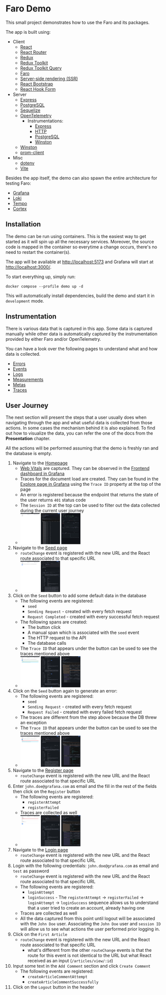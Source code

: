 # Faro Demo

This small project demonstrates how to use the Faro and its packages.

The app is built using:

- Client
  - [React][react]
  - [React Router][react-router]
  - [Redux][redux]
  - [Redux Toolkit][redux-toolkit]
  - [Redux Toolkit Query][redux-toolkit-query]
  - [Faro][faro-web-sdk]
  - [Server-side rendering (SSR)][ssr]
  - [React Bootstrap][react-bootstrap]
  - [React Hook Form][react-hook-form]
- Server
  - [Express][express]
  - [PostgreSQL][postgresql]
  - [Sequelize][sequelize]
  - [OpenTelemetry][opentelemetry-js]
    - Instrumentations:
      - [Express][opentelemetry-js-express]
      - [HTTP][opentelemetry-js-http]
      - [PostgreSQL][opentelemetry-js-postgresql]
      - [Winston][opentelemetry-js-winston]
  - [Winston][winston]
  - [prom-client][prom-client]
- Misc
  - [dotenv][dotenv]
  - [Vite][vite]

Besides the app itself, the demo can also spawn the entire architecture for testing Faro:

- [Grafana][grafana]
- [Loki][loki]
- [Tempo][tempo]
- [Cortex][cortex]

## Installation

The demo can be run using containers. This is the easiest way to get started as it will spin up all the necessary
services. Moreover, the source code is mapped in the container so everytime a change occurs, there's no need to restart
the container(s).

The app will be available at [http://localhost:5173][demo-homepage] and Grafana will start at
[http://localhost:3000/][demo-grafana-homepage].

To start everything up, simply run:

```shell
docker compose --profile demo up -d
```

This will automatically install dependencies, build the demo and start it in `development` mode.

## Instrumentation

There is various data that is captured in this app. Some data is captured manually while other data is automatically
captured by the instrumentation provided by either Faro and/or OpenTelemetry.

You can have a look over the following pages to understand what and how data is collected.

- [Errors][docs-errors]
- [Events][docs-events]
- [Logs][docs-logs]
- [Measurements][docs-measurements]
- [Metas][docs-metas]
- [Traces][docs-traces]

## User Journey

The next section will present the steps that a user usually does when navigating through the app and what useful data is
collected from those actions. In some cases the mechanism behind it is also explained. To find out how to visualize the
data, you can refer the one of the docs from the **Presentation** chapter.

All the actions will be performed assuming that the demo is freshly ran and the database is empty.

1. Navigate to the [Homepage][demo-homepage]
   - [Web Vitals][web-vitals] are captured. They can be observed in the
     [Frontend dashboard in Grafana][demo-grafana-frontend-dashboard]
   - Traces for the document load are created. They can be found in the
     [Explore page in Grafana][demo-grafana-explore] using the `Trace ID` property at the top of the page
   - An error is registered because the endpoint that returns the state of the user returns `401` status code
   - The `Session ID` at the top can be used to filter out the data collected during the current user journey
   - [<img src="docs/assets/userJourney/homepage.png" alt="Homepage" height="100" />][assets-journey-homepage]
     [<img src="docs/assets/userJourney/homepageTraces.png" alt="Homepage traces" height="100" />][assets-journey-homepage-traces]
     [<img src="docs/assets/userJourney/homepageWebVitals.png" alt="Homepage Web Vitals" height="100" />][assets-journey-homepage-web-vitals]
1. Navigate to the [Seed page][demo-seed-page]
   - `routeChange` event is registered with the new URL and the React route associated to that specific URL
   - [<img src="docs/assets/userJourney/seed.png" alt="Seed page" height="100" />][assets-seed]
     [<img src="docs/assets/userJourney/seedEvents.png" alt="Seed page" height="100" />][assets-seed-events]
1. Click on the `Seed` button to add some default data in the database
   - The following events are registered:
     - `seed`
     - `Sending Request` - created with every fetch request
     - `Request Completed` - created with every successful fetch request
   - The following spans are created:
     - The button click
     - A manual span which is associated with the `seed` event
     - The HTTP request to the API
     - The database calls
   - The `Trace ID` that appears under the button can be used to see the traces mentioned above
   - [<img src="docs/assets/userJourney/seedSuccess.png" alt="Seed page with successful run" height="100" />][assets-seed-success]
     [<img src="docs/assets/userJourney/seedSuccessEvents.png" alt="Events for Seed page with successfull run" height="100" />][assets-seed-success-events]
     [<img src="docs/assets/userJourney/seedSuccessTraces.png" alt="Traces for Seed page with successfull run" height="100" />][assets-seed-success-traces]
1. Click on the `Seed` button again to generate an error:
   - The following events are registered:
     - `seed`
     - `Sending Request` - created with every fetch request
     - `Request Failed` - created with every failed fetch request
   - The traces are different from the step above because the DB threw an exception
   - The `Trace ID` that appears under the button can be used to see the traces mentioned above
   - [<img src="docs/assets/userJourney/seedError.png" alt="Seed page with error run" height="100" />][assets-seed-error]
     [<img src="docs/assets/userJourney/seedErrorEvents.png" alt="Events for Seed page with error run" height="100" />][assets-seed-error-events]
     [<img src="docs/assets/userJourney/seedErrorTraces.png" alt="Traces for Seed page with error run" height="100" />][assets-seed-error-traces]
1. Navigate to the [Register page][demo-register-page]
   - `routeChange` event is registered with the new URL and the React route associated to that specific URL
1. Enter `john.doe@grafana.com` as email and the fill in the rest of the fields then click on the `Register` button
   - The following events are registered:
     - `registerAttempt`
     - `registerFailed`
   - Traces are collected as well
   - [<img src="docs/assets/userJourney/registerError.png" alt="Register page with error" height="100" />][assets-register-error]
     [<img src="docs/assets/userJourney/registerErrorEvents.png" alt="Events for Register page with error" height="100" />][assets-register-error-events]
     [<img src="docs/assets/userJourney/registerErrorTraces.png" alt="Traces for Register page with error" height="100" />][assets-register-error-traces]
1. Navigate to the [Login page][demo-login-page]
   - `routeChange` event is registered with the new URL and the React route associated to that specific URL
1. Login with the following credentials: `john.doe@grafana.com` as email and `test` as password
   - `routeChange` event is registered with the new URL and the React route associated to that specific URL
   - The following events are registered:
     - `loginAttempt`
     - `loginSuccess` - The `registerAttempt` -> `registerFailed` -> `loginAttempt` -> `loginSuccess` sequence allows us
       to understand that a user tried to create an account, already having one
   - Traces are collected as well
   - All the data captured from this point until logout will be associated with the `John Doe` user. Associating the
     `John Doe` user and `session ID` will allow us to see what actions the user performed prior logging in.
1. Click on the `First Article`
   - `routeChange` event is registered with the new URL and the React route associated to that specific URL
     - what's different from the other `routeChange` events is that the route for this event is not identical to the URL
       but what React received as an input (`/articles/view/:id`)
1. Input some text in the `Add Comment` section and click `Create Comment`
   - The following events are registered:
     - `createArticleCommentAttempt`
     - `createArticleCommentSuccessfully`
1. Click on the `Logout` button in the header

[cortex]: https://cortexmetrics.io/
[demo-grafana-explore]: http://localhost:3000/explore
[demo-grafana-frontend-dashboard]: http://localhost:3000/dashboards?query=Frontend
[demo-grafana-homepage]: http://localhost:3000/
[demo-homepage]: http://localhost:5173/
[demo-login-page]: http://localhost:5173/auth/login
[demo-register-page]: http://localhost:5173/auth/register
[demo-seed-page]: http://localhost:5173/seed
[dotenv]: https://github.com/motdotla/dotenv
[express]: https://expressjs.com/
[faro-web-sdk]: https://github.com/grafana/faro-web-sdk
[grafana]: https://grafana.com/oss/grafana/
[loki]: https://grafana.com/oss/loki/
[opentelemetry-js]: https://opentelemetry.io/docs/instrumentation/js/
[opentelemetry-js-express]: https://www.npmjs.com/package/@opentelemetry/instrumentation-express
[opentelemetry-js-http]: https://www.npmjs.com/package/@opentelemetry/instrumentation-http
[opentelemetry-js-postgresql]: https://www.npmjs.com/package/@opentelemetry/instrumentation-pg
[opentelemetry-js-winston]: https://www.npmjs.com/package/@opentelemetry/instrumentation-winston
[postgresql]: https://www.postgresql.org/
[prom-client]: https://github.com/siimon/prom-client
[react]: https://reactjs.org/
[react-bootstrap]: https://react-bootstrap.github.io/
[react-hook-form]: https://react-hook-form.com/
[react-router]: https://reactrouter.com/en/main
[redux]: https://redux.js.org/
[redux-toolkit]: https://redux-toolkit.js.org/
[redux-toolkit-query]: https://redux-toolkit.js.org/rtk-query/overview
[sequelize]: https://sequelize.org/
[ssr]: https://reactjs.org/docs/react-dom-server.html
[tempo]: https://grafana.com/oss/tempo/
[vite]: https://vitejs.dev/
[web-vitals]: https://web.dev/vitals/
[winston]: https://github.com/winstonjs/winston
[docs-errors]: ./docs/instrumentations/errors.md
[docs-events]: ./docs/instrumentations/events.md
[docs-logs]: ./docs/instrumentations/logs.md
[docs-measurements]: ./docs/instrumentations/measurements.md
[docs-metas]: ./docs/instrumentations/metas.md
[docs-traces]: ./docs/instrumentations/traces.md
[assets-journey-homepage]: ./docs/assets/userJourney/homepage.png
[assets-journey-homepage-traces]: ./docs/assets/userJourney/homepageTraces.png
[assets-journey-homepage-web-vitals]: ./docs/assets/userJourney/homepageWebVitals.png
[assets-register-error]: ./docs/assets/userJourney/registerError.png
[assets-register-error-events]: ./docs/assets/userJourney/registerErrorEvents.png
[assets-register-error-traces]: ./docs/assets/userJourney/registerErrorTraces.png
[assets-seed]: ./docs/assets/userJourney/seed.png
[assets-seed-error]: ./docs/assets/userJourney/seedError.png
[assets-seed-error-events]: ./docs/assets/userJourney/seedErrorEvents.png
[assets-seed-error-traces]: ./docs/assets/userJourney/seedErrorTraces.png
[assets-seed-events]: ./docs/assets/userJourney/seedEvents.png
[assets-seed-success]: ./docs/assets/userJourney/seedSuccess.png
[assets-seed-success-events]: ./docs/assets/userJourney/seedSuccessEvents.png
[assets-seed-success-traces]: ./docs/assets/userJourney/seedSuccessTraces.png
